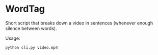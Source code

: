 # WordTag

Short script that breaks down a video in sentences (whenever enough silence between words). 

Usage:

`python cli.py video.mp4`
